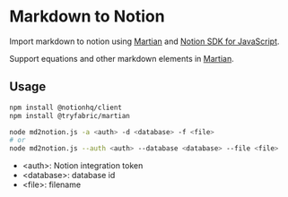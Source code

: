 # Markdown to Notion

Import markdown to notion using [Martian](https://github.com/tryfabric/martian) and [Notion SDK for JavaScript](https://github.com/makenotion/notion-sdk-js).

Support equations and other markdown elements in [Martian](https://github.com/tryfabric/martian).

## Usage

```sh
npm install @notionhq/client
npm install @tryfabric/martian
```

```sh
node md2notion.js -a <auth> -d <database> -f <file>
# or
node md2notion.js --auth <auth> --database <database> --file <file>
```

- \<auth\>: Notion integration token
- \<database\>: database id
- \<file\>: filename
